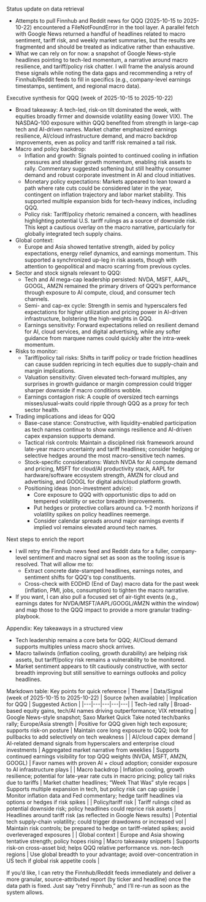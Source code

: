 Status update on data retrieval
- Attempts to pull Finnhub and Reddit news for QQQ (2025-10-15 to 2025-10-22) encountered a FileNotFoundError in the tool layer. A parallel fetch with Google News returned a handful of headlines related to macro sentiment, tariff risk, and weekly market summaries, but the results are fragmented and should be treated as indicative rather than exhaustive.
- What we can rely on for now: a snapshot of Google News-style headlines pointing to tech-led momentum, a narrative around macro resilience, and tariff/policy risk chatter. I will frame the analysis around these signals while noting the data gaps and recommending a retry of Finnhub/Reddit feeds to fill in specifics (e.g., company-level earnings timestamps, sentiment, and regional macro data).

Executive synthesis for QQQ (week of 2025-10-15 to 2025-10-22)
- Broad takeaway: A tech-led, risk-on tilt dominated the week, with equities broadly firmer and downside volatility easing (lower VIX). The NASDAQ-100 exposure within QQQ benefited from strength in large-cap tech and AI-driven names. Market chatter emphasized earnings resilience, AI/cloud infrastructure demand, and macro backdrop improvements, even as policy and tariff risk remained a tail risk.
- Macro and policy backdrop:
  - Inflation and growth: Signals pointed to continued cooling in inflation pressures and steadier growth momentum, enabling risk assets to rally. Commentary suggested softening but still healthy consumer demand and robust corporate investment in AI and cloud initiatives.
  - Monetary policy expectations: Markets appeared to lean toward a path where rate cuts could be considered later in the year, contingent on inflation trajectory and labor market stability. This supported multiple expansion bids for tech-heavy indices, including QQQ.
  - Policy risk: Tariff/policy rhetoric remained a concern, with headlines highlighting potential U.S. tariff rulings as a source of downside risk. This kept a cautious overlay on the macro narrative, particularly for globally integrated tech supply chains.
- Global context:
  - Europe and Asia showed tentative strength, aided by policy expectations, energy relief dynamics, and earnings momentum. This supported a synchronized up-leg in risk assets, though with attention to geopolitical and macro scarring from previous cycles.
- Sector and stock signals relevant to QQQ:
  - Tech and AI mega-cap leadership persisted: NVDA, MSFT, AAPL, GOOGL, AMZN remained the primary drivers of QQQ’s performance through exposure to AI compute, cloud, and consumer tech channels.
  - Semi- and cap-ex cycle: Strength in semis and hyperscalers fed expectations for higher utilization and pricing power in AI-driven infrastructure, bolstering the high-weights in QQQ.
  - Earnings sensitivity: Forward expectations relied on resilient demand for AI, cloud services, and digital advertising, while any softer guidance from marquee names could quickly alter the intra-week momentum.
- Risks to monitor:
  - Tariff/policy tail risks: Shifts in tariff policy or trade friction headlines can cause sudden repricing in tech equities due to supply-chain and margin implications.
  - Valuation sensitivity: Given elevated tech-forward multiples, any surprises in growth guidance or margin compression could trigger sharper downside if macro conditions wobble.
  - Earnings contagion risk: A couple of oversized tech earnings misses/usual-waits could ripple through QQQ as a proxy for tech sector health.
- Trading implications and ideas for QQQ
  - Base-case stance: Constructive, with liquidity-enabled participation as tech names continue to show earnings resilience and AI-driven capex expansion supports demand.
  - Tactical risk controls: Maintain a disciplined risk framework around late-year macro uncertainty and tariff headlines; consider hedging or selective hedges around the most macro-sensitive tech names.
  - Stock-specific considerations: Watch NVDA for AI compute demand and pricing, MSFT for cloud/AI productivity stack, AAPL for hardware/software ecosystem strength, AMZN for cloud and advertising, and GOOGL for digital ads/cloud platform growth.
  - Positioning ideas (non-investment advice): 
    - Core exposure to QQQ with opportunistic dips to add on tempered volatility or sector breadth improvements.
    - Put hedges or protective collars around ca. 1–2 month horizons if volatility spikes on policy headlines reemerge.
    - Consider calendar spreads around major earnings events if implied vol remains elevated around tech names.

Next steps to enrich the report
- I will retry the Finnhub news feed and Reddit data for a fuller, company-level sentiment and macro signal set as soon as the tooling issue is resolved. That will allow me to:
  - Extract concrete date-stamped headlines, earnings notes, and sentiment shifts for QQQ's top constituents.
  - Cross-check with EODHD (End of Day) macro data for the past week (inflation, PMI, jobs, consumption) to tighten the macro narrative.
- If you want, I can also pull a focused set of air-tight events (e.g., earnings dates for NVDA/MSFT/AAPL/GOOGL/AMZN within the window) and map those to the QQQ impact to provide a more granular trading-playbook.

Appendix: Key takeaways in a structured view
- Tech leadership remains a core beta for QQQ; AI/Cloud demand supports multiples unless macro shock arrives.
- Macro tailwinds (inflation cooling, growth durability) are helping risk assets, but tariff/policy risk remains a vulnerability to be monitored.
- Market sentiment appears to tilt cautiously constructive, with sector breadth improving but still sensitive to earnings outlooks and policy headlines.

Markdown table: Key points for quick reference
| Theme | Data/Signal (week of 2025-10-15 to 2025-10-22) | Source (when available) | Implication for QQQ | Suggested Action |
|---|---|---|---|---|
| Tech-led rally | Broad-based equity gains, tech/AI names driving outperformance; VIX retreating | Google News-style snapshot; Saxo Market Quick Take noted tech/banks rally; Europe/Asia strength | Positive for QQQ given high tech exposure; supports risk-on posture | Maintain core long exposure to QQQ; look for pullbacks to add selectively on tech weakness |
| AI/cloud capex demand | AI-related demand signals from hyperscalers and enterprise cloud investments | Aggregated market narrative from weeklies | Supports continued earnings visibility for top QQQ weights (NVDA, MSFT, AMZN, GOOGL) | Favor names with proven AI + cloud adoption; consider exposure to AI infrastructure plays |
| Macro backdrop | Inflation cooling, growth resilience; potential for late-year rate cuts in macro pricing; policy tail risks due to tariffs | Market chatter headlines; “Week That Was” style recaps | Supports multiple expansion in tech, but policy risk can cap upside | Monitor inflation data and Fed commentary; hedge tariff headlines via options or hedges if risk spikes |
| Policy/tariff risk | Tariff rulings cited as potential downside risk; policy headlines could reprice risk assets | Headlines around tariff risk (as reflected in Google News results) | Potential tech supply-chain volatility; could trigger drawdowns or increased vol | Maintain risk controls; be prepared to hedge on tariff-related spikes; avoid overleveraged exposures |
| Global context | Europe and Asia showing tentative strength; policy hopes rising | Macro takeaway snippets | Supports risk-on cross-asset bid; helps QQQ relative performance vs. non-tech regions | Use global breadth to your advantage; avoid over-concentration in US tech if global risk appetite cools |

If you’d like, I can retry the Finnhub/Reddit feeds immediately and deliver a more granular, source-attributed report (by ticker and headline) once the data path is fixed. Just say “retry Finnhub,” and I’ll re-run as soon as the system allows.